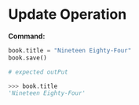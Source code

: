 # Update Operation

**Command:**
```python
book.title = "Nineteen Eighty-Four"
book.save()

# expected outPut

>>> book.title
'Nineteen Eighty-Four'
